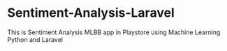 # Sentiment-Analysis-Laravel
This is Sentiment Analysis MLBB app in Playstore using Machine Learning Python and Laravel
